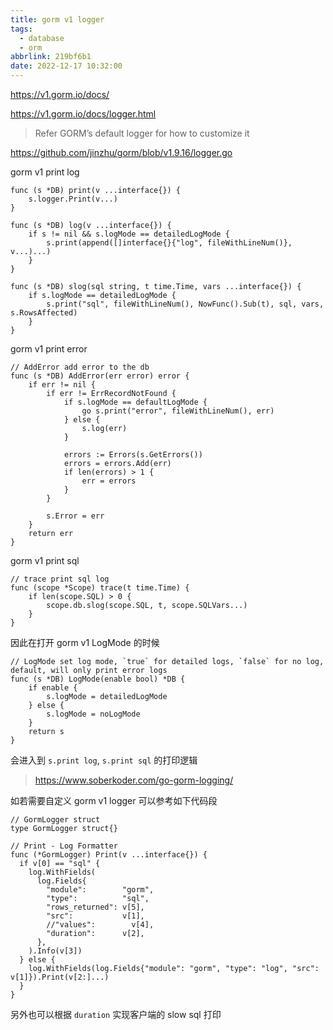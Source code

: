 ```yaml
---
title: gorm v1 logger
tags:
  - database
  - orm
abbrlink: 219bf6b1
date: 2022-12-17 10:32:00
---
```


https://v1.gorm.io/docs/

https://v1.gorm.io/docs/logger.html

> Refer GORM’s default logger for how to customize it

https://github.com/jinzhu/gorm/blob/v1.9.16/logger.go

gorm v1 print log

```golang
func (s *DB) print(v ...interface{}) {
	s.logger.Print(v...)
}

func (s *DB) log(v ...interface{}) {
	if s != nil && s.logMode == detailedLogMode {
		s.print(append([]interface{}{"log", fileWithLineNum()}, v...)...)
	}
}

func (s *DB) slog(sql string, t time.Time, vars ...interface{}) {
	if s.logMode == detailedLogMode {
		s.print("sql", fileWithLineNum(), NowFunc().Sub(t), sql, vars, s.RowsAffected)
	}
}
```

gorm v1 print error

```golang
// AddError add error to the db
func (s *DB) AddError(err error) error {
	if err != nil {
		if err != ErrRecordNotFound {
			if s.logMode == defaultLogMode {
				go s.print("error", fileWithLineNum(), err)
			} else {
				s.log(err)
			}

			errors := Errors(s.GetErrors())
			errors = errors.Add(err)
			if len(errors) > 1 {
				err = errors
			}
		}

		s.Error = err
	}
	return err
}
```

gorm v1 print sql

```golang
// trace print sql log
func (scope *Scope) trace(t time.Time) {
	if len(scope.SQL) > 0 {
		scope.db.slog(scope.SQL, t, scope.SQLVars...)
	}
}
```

因此在打开 gorm v1 LogMode 的时候

```golang
// LogMode set log mode, `true` for detailed logs, `false` for no log, default, will only print error logs
func (s *DB) LogMode(enable bool) *DB {
	if enable {
		s.logMode = detailedLogMode
	} else {
		s.logMode = noLogMode
	}
	return s
}
```

会进入到 `s.print log`, `s.print sql` 的打印逻辑

> https://www.soberkoder.com/go-gorm-logging/

如若需要自定义 gorm v1 logger 可以参考如下代码段

```golang
// GormLogger struct
type GormLogger struct{}

// Print - Log Formatter
func (*GormLogger) Print(v ...interface{}) {
  if v[0] == "sql" {
    log.WithFields(
      log.Fields{
        "module":        "gorm",
        "type":          "sql",
        "rows_returned": v[5],
        "src":           v[1],
        //"values":        v[4],
        "duration":      v[2],
      },
    ).Info(v[3])
  } else {
    log.WithFields(log.Fields{"module": "gorm", "type": "log", "src": v[1]}).Print(v[2:]...)
  }
}
```

另外也可以根据 `duration` 实现客户端的 slow sql 打印
